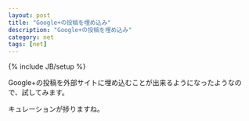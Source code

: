 ```yaml
---
layout: post
title: "Google+の投稿を埋め込み"
description: "Google+の投稿を埋め込み"
category: net
tags: [net]
---
```

{% include JB/setup %}

Google+の投稿を外部サイトに埋め込むことが出来るようになったようなので、試してみます。

<!-- Place this tag in your head or just before your close body tag. -->
<script type="text/javascript" src="https://apis.google.com/js/plusone.js"></script>

<!-- Place this tag where you want the widget to render. -->
<div class="g-post" data-href="https://plus.google.com/102285522680170563800/posts/U2YhkVyjMLe"></div>

<!-- Place this tag in your head or just before your close body tag. -->
<script type="text/javascript" src="https://apis.google.com/js/plusone.js"></script>

<!-- Place this tag where you want the widget to render. -->
<div class="g-post" data-href="https://plus.google.com/102285522680170563800/posts/RXJhHUpR2bN"></div>

<!-- Place this tag in your head or just before your close body tag. -->
<script type="text/javascript" src="https://apis.google.com/js/plusone.js"></script>

<!-- Place this tag where you want the widget to render. -->
<div class="g-post" data-href="https://plus.google.com/102285522680170563800/posts/6ZSBZXJUGsc"></div>

キュレーションが捗りますね。
